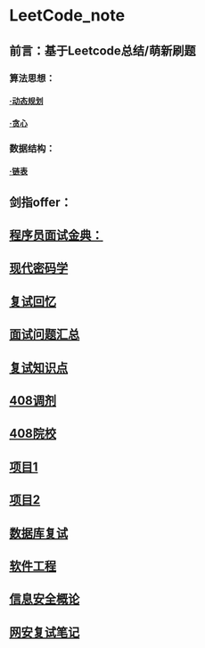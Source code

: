# LeetCode_note

## 前言：基于Leetcode总结/萌新刷题 

### 算法思想：
#### [·动态规划](https://github.com/Guan-schoolmate/Leetcode_note/blob/main/%E5%8A%A8%E6%80%81%E8%A7%84%E5%88%92.md)
#### [·贪心](https://github.com/Guan-schoolmate/Leetcode_note/blob/main/%E8%B4%AA%E5%BF%83.md)
### 数据结构：
#### [·链表](https://github.com/Guan-schoolmate/Leetcode_note/blob/main/LinkList_c.md)

## 剑指offer：

## [程序员面试金典：](https://github.com/Guan-schoolmate/Leetcode_note/blob/main/%E7%A8%8B%E5%BA%8F%E5%91%98%E9%9D%A2%E8%AF%95%E9%87%91%E5%85%B8.md)

## [现代密码学](https://blog.csdn.net/qq_43573718/article/details/90407185?ops_request_misc=%257B%2522request%255Fid%2522%253A%2522164691747716780271936796%2522%252C%2522scm%2522%253A%252220140713.130102334..%2522%257D&request_id=164691747716780271936796&biz_id=0&utm_medium=distribute.pc_search_result.none-task-blog-2~all~sobaiduend~default-1-90407185.es_vector_control_group&utm_term=%E5%AF%86%E7%A0%81%E5%AD%A6%E5%A4%8D%E4%B9%A0&spm=1018.2226.3001.4187)

## [复试回忆](https://blog.csdn.net/zhazha_hui/article/details/112203842?ops_request_misc=%257B%2522request%255Fid%2522%253A%2522164635993216781685336612%2522%252C%2522scm%2522%253A%252220140713.130102334.pc%255Fall.%2522%257D&request_id=164635993216781685336612&biz_id=0&utm_medium=distribute.pc_search_result.none-task-blog-2~all~first_rank_ecpm_v1~rank_v31_ecpm-1-112203842.pc_search_insert_ulrmf&utm_term=%E5%8C%97%E9%82%AE%E7%BD%91%E7%BB%9C%E5%AE%89%E5%85%A8%E6%9C%9F%E6%9C%AB%E8%AF%95%E5%8D%B7&spm=1018.2226.3001.4187)
 
## [面试问题汇总](https://blog.csdn.net/qq_41638851/article/details/114383641?spm=1001.2101.3001.6650.6&utm_medium=distribute.pc_relevant.none-task-blog-2%7Edefault%7EBlogCommendFromBaidu%7ERate-6.queryctrv4&depth_1-utm_source=distribute.pc_relevant.none-task-blog-2%7Edefault%7EBlogCommendFromBaidu%7ERate-6.queryctrv4&utm_relevant_index=8)

## [复试知识点](https://blog.csdn.net/weixin_42277902/article/details/115557129?ops_request_misc=%257B%2522request%255Fid%2522%253A%2522164637712916780366553334%2522%252C%2522scm%2522%253A%252220140713.130102334.pc%255Fall.%2522%257D&request_id=164637712916780366553334&biz_id=0&utm_medium=distribute.pc_search_result.none-task-blog-2~all~first_rank_ecpm_v1~rank_v31_ecpm-17-115557129.pc_search_insert_ulrmf&utm_term=%E5%8C%97%E9%82%AE%E5%A4%8D%E8%AF%95%E9%9D%A2%E8%AF%95&spm=1018.2226.3001.4187)

## [408调剂](https://www.zhihu.com/question/56187436)

## [408院校](https://zhuanlan.zhihu.com/p/443018767)

## [项目1](https://blog.csdn.net/mrhjlong/article/details/79872651?ops_request_misc=%257B%2522request%255Fid%2522%253A%2522164661740616781683956114%2522%252C%2522scm%2522%253A%252220140713.130102334.pc%255Fall.%2522%257D&request_id=164661740616781683956114&biz_id=0&utm_medium=distribute.pc_search_result.none-task-blog-2~all~first_rank_ecpm_v1~rank_v31_ecpm-26-79872651.pc_search_insert_ulrmf&utm_term=%E5%B1%80%E5%9F%9F%E7%BD%91%E8%81%8A%E5%A4%A9%E5%A5%97%E6%8E%A5%E5%AD%97&spm=1018.2226.3001.4187)

## [项目2](https://www.writebug.com/git/codes?owner=TFBOYSer&repo=TCP_socket_LAN_chat_room)

## [数据库复试](https://blog.csdn.net/zsheng_/article/details/105654588?ops_request_misc=%257B%2522request%255Fid%2522%253A%2522164696702516780366575328%2522%252C%2522scm%2522%253A%252220140713.130102334..%2522%257D&request_id=164696702516780366575328&biz_id=0&utm_medium=distribute.pc_search_result.none-task-blog-2~all~top_positive~default-1-105654588.es_vector_control_group&utm_term=%E6%95%B0%E6%8D%AE%E5%BA%93%E5%A4%8D%E8%AF%95&spm=1018.2226.3001.4187)

## [软件工程](https://blog.csdn.net/sanhewuyang/article/details/87934671?ops_request_misc=%257B%2522request%255Fid%2522%253A%2522164796076016782089329708%2522%252C%2522scm%2522%253A%252220140713.130102334..%2522%257D&request_id=164796076016782089329708&biz_id=0&utm_medium=distribute.pc_search_result.none-task-blog-2~all~top_positive~default-1-87934671.142^v3^pc_search_result_control_group,143^v4^control&utm_term=%E8%BD%AF%E4%BB%B6%E5%B7%A5%E7%A8%8B%E5%AF%BC%E8%AE%BA&spm=1018.2226.3001.4187)

## [信息安全概论](https://blog.csdn.net/qq_45743100/article/details/111876227?ops_request_misc=%257B%2522request%255Fid%2522%253A%2522164830040916782248559522%2522%252C%2522scm%2522%253A%252220140713.130102334..%2522%257D&request_id=164830040916782248559522&biz_id=0&utm_medium=distribute.pc_search_result.none-task-blog-2~all~top_positive~default-1-111876227.142^v5^pc_search_result_control_group,143^v6^control&utm_term=%E4%BF%A1%E6%81%AF%E5%AE%89%E5%85%A8%E6%A6%82%E8%AE%BA&spm=1018.2226.3001.4187)

## [网安复试笔记](https://blog.csdn.net/weixin_42277902/article/details/115557129?spm=1001.2101.3001.6650.2&utm_medium=distribute.pc_relevant.none-task-blog-2%7Edefault%7ECTRLIST%7ERate-2.pc_relevant_default&depth_1-utm_source=distribute.pc_relevant.none-task-blog-2%7Edefault%7ECTRLIST%7ERate-2.pc_relevant_default&utm_relevant_index=4)
